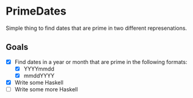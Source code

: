 # PrimeDates

Simple thing to find dates that are prime in two different represenations.

## Goals

- [x] Find dates in a year or month that are prime in the following formats:
  - [x] YYYYmmdd
  - [x] mmddYYYY
- [x] Write some Haskell
- [ ] Write some more Haskell
